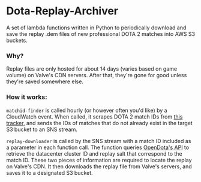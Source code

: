 # Dota-Replay-Archiver
A set of lambda functions written in Python to periodically download and save the replay .dem files of new professional DOTA 2 matches into AWS S3 buckets. 

### Why?
Replay files are only hosted for about 14 days (varies based on game volume) on Valve's CDN servers. After that, they're gone for good unless they're saved somewhere else.

### How it works:
`matchid-finder` is called hourly (or however often you'd like) by a CloudWatch event. When called, it scrapes DOTA 2 match IDs from [this tracker](http://www.dota2protracker.com/), and sends the IDs of matches that do not already exist in the target S3 bucket to an SNS stream.

`replay-downloader` is called by the SNS stream with a match ID included as a parameter in each function call. The function queries [OpenDota's API](https://docs.opendota.com/) to retrieve the datacenter cluster ID and replay salt that correspond to the match ID. These two pieces of information are required to locate the replay on Valve's CDN. It then downloads the replay file from Valve's servers, and saves it to a designated S3 bucket.
